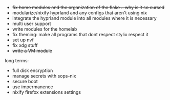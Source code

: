 - ~~fix home modules and the organization of the flake .. why is it so cursed~~
- ~~modularize/nixify hyprland and any configs that aren't using nix~~
- integrate the hyprland module into all modules where it is necessary
- multi user support
- write modules for the homelab
- fix theming: make all programs that dont respect stylix respect it
- set up nvf
- fix xdg stuff
- ~~write a VM module~~

long terms:
- full disk encryption
- manage secrets with sops-nix
- secure boot
- use impermanence
- nixify firefox extensions settings
